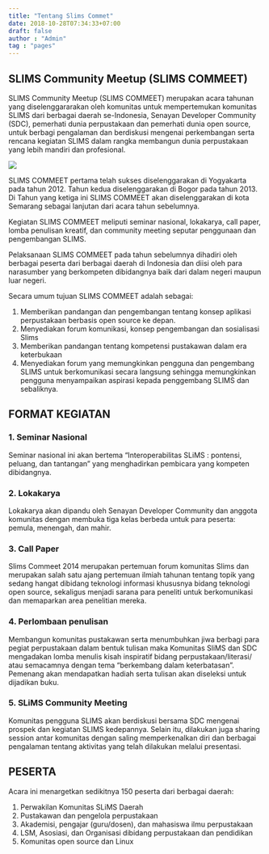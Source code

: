 ```yaml
---
title: "Tentang Slims Commet"
date: 2018-10-28T07:34:33+07:00
draft: false
author : "Admin"
tag : "pages"
---
```


## SLIMS Community Meetup (SLIMS COMMEET)

SLIMS Community Meetup (SLIMS COMMEET) merupakan acara tahunan yang diselenggararakan oleh komunitas untuk mempertemukan komunitas SLIMS dari berbagai daerah se-Indonesia, Senayan Developer Community (SDC), pemerhati dunia perpustakaan dan pemerhati dunia open source, untuk berbagi pengalaman dan berdiskusi mengenai perkembangan serta rencana kegiatan SLIMS dalam rangka membangun dunia perpustakaan yang lebih mandiri dan profesional.

![](/assets/slims-commett-2016-all.jpg)

SLIMS COMMEET pertama telah sukses diselenggarakan di Yogyakarta pada tahun 2012. Tahun kedua diselenggarakan di Bogor pada tahun 2013. Di Tahun yang ketiga ini SLIMS COMMEET akan diselenggarakan di kota Semarang sebagai lanjutan dari acara tahun sebelumnya.

Kegiatan SLIMS COMMEET meliputi seminar nasional, lokakarya, call paper, lomba penulisan kreatif, dan community meeting seputar penggunaan dan pengembangan SLIMS.

Pelaksanaan SLIMS COMMEET pada tahun sebelumnya dihadiri oleh berbagai peserta dari berbagai daerah di Indonesia dan diisi oleh para narasumber yang berkompeten dibidangnya baik dari dalam negeri maupun luar negeri.

Secara umum tujuan SLIMS COMMEET adalah sebagai:

1. Memberikan pandangan dan pengembangan tentang konsep aplikasi perpustakaan berbasis open source ke depan.
2. Menyediakan forum komunikasi, konsep pengembangan dan  sosialisasi Slims
3. Memberikan pandangan tentang kompetensi pustakawan dalam era keterbukaan
4. Menyediakan forum yang memungkinkan pengguna dan pengembang SLIMS untuk berkomunikasi secara langsung sehingga memungkinkan pengguna menyampaikan aspirasi kepada penggembang SLIMS dan sebaliknya.

## FORMAT KEGIATAN

### 1. Seminar Nasional
Seminar nasional ini akan  bertema “Interoperabilitas SLiMS : pontensi, peluang, dan tantangan” yang menghadirkan pembicara yang kompeten dibidangnya.
### 2. Lokakarya
Lokakarya akan dipandu oleh Senayan Developer Community dan anggota komunitas dengan membuka tiga kelas berbeda untuk para peserta: pemula, menengah, dan mahir.
### 3. Call Paper
Slims Commeet 2014 merupakan pertemuan forum komunitas Slims dan merupakan salah satu ajang pertemuan ilmiah tahunan tentang topik yang sedang hangat dibidang teknologi informasi khususnya bidang teknologi open source, sekaligus menjadi sarana para peneliti untuk berkomunikasi dan memaparkan area penelitian mereka. 
### 4. Perlombaan penulisan
Membangun komunitas pustakawan serta menumbuhkan jiwa berbagi para pegiat perpustakaan dalam bentuk tulisan maka Komunitas SliMS dan SDC mengadakan lomba menulis kisah  inspiratif bidang perpustakaan/literasi/ atau semacamnya dengan tema “berkembang dalam keterbatasan”. Pemenang akan mendapatkan hadiah serta tulisan akan diseleksi untuk dijadikan buku.
### 5. SLiMS Community Meeting
Komunitas pengguna SLIMS akan berdiskusi bersama SDC mengenai prospek dan kegiatan SLIMS kedepannya. Selain itu, dilakukan juga sharing session antar komunitas dengan saling memperkenalkan diri dan berbagai pengalaman tentang aktivitas yang telah dilakukan melalui presentasi.

## PESERTA
Acara ini menargetkan sedikitnya 150 peserta dari berbagai daerah:

1. Perwakilan Komunitas SLiMS Daerah
2. Pustakawan dan pengelola perpustakaan
3. Akademisi, pengajar (guru/dosen), dan mahasiswa ilmu perpustakaan
4. LSM, Asosiasi, dan Organisasi dibidang perpustakaan dan pendidikan
5. Komunitas open source dan Linux